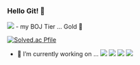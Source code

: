 ### Hello Git! 👋

<!-- ![header](https://capsule-render.vercel.app/api?type=${waving}&color=auto&height=${200}&section=header&text=${Hello GitHub! 👋}&fontSize=${50}&animation=${twinkling}) -->
<img src="https://capsule-render.vercel.app/api?type=waving&color=auto&height=200&section=header&text=JW%20GitHub%20👋&fontSize=50" />
- my BOJ Tier ... Gold 🏅

[![Solved.ac Pfile](http://mazassumnida.wtf/api/v2/generate_badge?boj=jjwoong1733)](https://solved.ac/jjwoong1733)

- 🔭 I’m currently working on ... <img src="https://img.shields.io/badge/EclipseIDE-2C2255?style=flat&logo=EclipseIDE&logoColor=white"/> <img src="https://img.shields.io/badge/JavaScript-F7DF1E?style=flat&logo=JavaScript&logoColor=white"/>  <img src="https://img.shields.io/badge/React-61DAFB?style=flat&logo=React&logoColor=white"/> <img src="https://img.shields.io/badge/Next.js-#000000?style=flat&logo=Next.js&logoColor=white"/>


<!--
**chachapapa/chachapapa** is a ✨ _special_ ✨ repository because its `README.md` (this file) appears on your GitHub profile.

Here are some ideas to get you started:


- 🌱 I’m currently learning ...
- 👯 I’m looking to collaborate on ...
- 🤔 I’m looking for help with ...
- 💬 Ask me about ...
- 📫 How to reach me: ...
- 😄 Pronouns: ...
- ⚡ Fun fact: ...
-->
